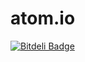 # atom.io

[![Bitdeli Badge](https://d2weczhvl823v0.cloudfront.net/aqqaluk/atom.io/trend.png)](https://bitdeli.com/free "Bitdeli Badge")

